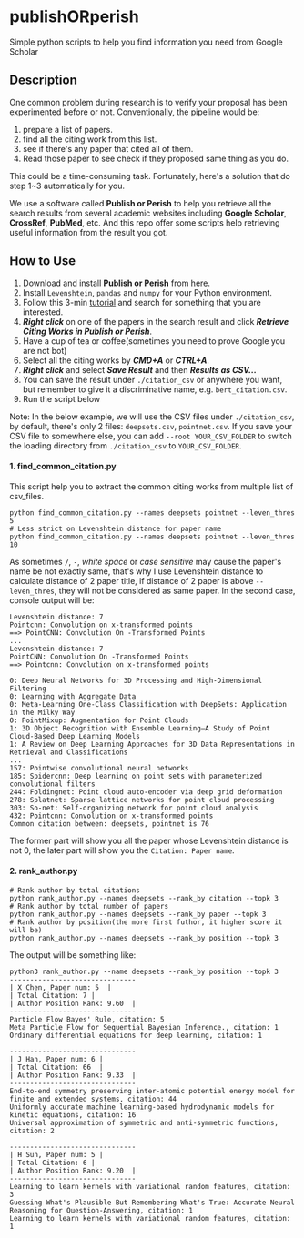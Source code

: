 # publishORperish  
Simple python scripts to help you find information you need from Google Scholar

## Description
One common problem during research is to verify your proposal has been experimented before or not. Conventionally, the pipeline would be:
1. prepare a list of papers.
2. find all the citing work from this list.
3. see if there's any paper that cited all of them.
4. Read those paper to see check if they proposed same thing as you do.  

This could be a time-consuming task. Fortunately, here's a solution that do step 1~3 automatically for you. 

We use a software called **Publish or Perish** to help you retrieve all the search results from several academic websites including **Google Scholar**, **CrossRef**, **PubMed**, etc. And this repo offer some scripts help retrieving useful information from the result you got.

## How to Use
1. Download and install **Publish or Perish** from [here](https://harzing.com/resources/publish-or-perish).
2. Install `Levenshtein`, `pandas` and `numpy` for your Python environment.
3. Follow this 3-min [tutorial](https://www.youtube.com/watch?v=c-xQ9IaF2gE)  and search for something that you are interested.
4. ***Right click*** on one of the papers in the search result and click ***Retrieve Citing Works in Publish or Perish***.
5. Have a cup of tea or coffee(sometimes you need to prove Google you are not bot)
6. Select all the citing works by ***CMD+A*** or ***CTRL+A***.
7. ***Right click*** and select ***Save Result*** and then ***Results as CSV...***
8. You can save the result under `./citation_csv` or anywhere you want, but remember to give it a discriminative name, e.g. `bert_citation.csv`.
9. Run the script below
 
Note: In the below example, we will use the CSV files under `./citation_csv`, by default, there's only 2 files: `deepsets.csv`, `pointnet.csv`. If you save your CSV file to somewhere else, you can add `--root YOUR_CSV_FOLDER` to switch the loading directory from `./citation_csv` to `YOUR_CSV_FOLDER`.
#### 1. find_common_citation.py
This script help you to extract the common citing works from multiple list of csv_files.

    python find_common_citation.py --names deepsets pointnet --leven_thres 5
    # Less strict on Levenshtein distance for paper name
    python find_common_citation.py --names deepsets pointnet --leven_thres 10

As sometimes `/`, `-`, *white space* or *case sensitive* may cause the paper's name be not exactly same, that's why I use Levenshtein distance to calculate distance of 2 paper title, if distance of 2 paper is above `--leven_thres`, they will not be considered as same paper.
In the second case, console output will be:

    Levenshtein distance: 7
    Pointcnn: Convolution on x-transformed points
    ==> PointCNN: Convolution On -Transformed Points
    ...
    Levenshtein distance: 7
    PointCNN: Convolution On -Transformed Points
    ==> Pointcnn: Convolution on x-transformed points
    
    0: Deep Neural Networks for 3D Processing and High-Dimensional Filtering
    0: Learning with Aggregate Data
    0: Meta-Learning One-Class Classification with DeepSets: Application in the Milky Way
    0: PointMixup: Augmentation for Point Clouds
    1: 3D Object Recognition with Ensemble Learning—A Study of Point Cloud-Based Deep Learning Models
    1: A Review on Deep Learning Approaches for 3D Data Representations in Retrieval and Classifications
    ...
    157: Pointwise convolutional neural networks
    185: Spidercnn: Deep learning on point sets with parameterized convolutional filters
    244: Foldingnet: Point cloud auto-encoder via deep grid deformation
    278: Splatnet: Sparse lattice networks for point cloud processing
    303: So-net: Self-organizing network for point cloud analysis
    432: Pointcnn: Convolution on x-transformed points
    Common citation between: deepsets, pointnet is 76

The former part will show you all the paper whose Levenshtein distance is not 0, the later part will show you the `Citation: Paper name`.

#### 2. rank_author.py

    # Rank author by total citations
    python rank_author.py --names deepsets --rank_by citation --topk 3
    # Rank author by total number of papers
    python rank_author.py --names deepsets --rank_by paper --topk 3
    # Rank author by position(the more first futhor, it higher score it will be)
    python rank_author.py --names deepsets --rank_by position --topk 3
    
   The output will be something like:

    python3 rank_author.py --name deepsets --rank_by position --topk 3
    -------------------------------
    | X Chen, Paper num: 5  |
    | Total Citation: 7 |
    | Author Position Rank: 9.60  |
    -------------------------------
    Particle Flow Bayes' Rule, citation: 5
    Meta Particle Flow for Sequential Bayesian Inference., citation: 1
    Ordinary differential equations for deep learning, citation: 1
      
    -------------------------------
    | J Han, Paper num: 6 |
    | Total Citation: 66  |
    | Author Position Rank: 9.33  |
    -------------------------------
    End-to-end symmetry preserving inter-atomic potential energy model for finite and extended systems, citation: 44
    Uniformly accurate machine learning-based hydrodynamic models for kinetic equations, citation: 16
    Universal approximation of symmetric and anti-symmetric functions, citation: 2
      
    -------------------------------
    | H Sun, Paper num: 5 |
    | Total Citation: 6 |
    | Author Position Rank: 9.20  |
    -------------------------------
    Learning to learn kernels with variational random features, citation: 3
    Guessing What's Plausible But Remembering What's True: Accurate Neural Reasoning for Question-Answering, citation: 1
    Learning to learn kernels with variational random features, citation: 1
